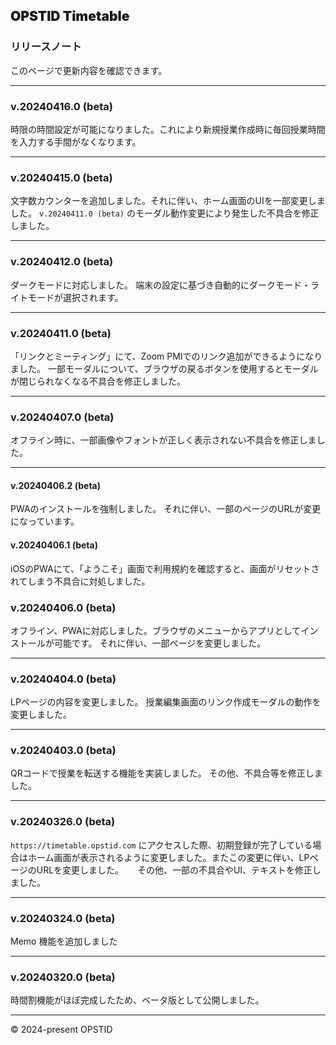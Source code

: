 ## **<span class="timetable-gradient-text" style="font-weight:900">OPSTID Timetable</span>**
### リリースノート
このページで更新内容を確認できます。

---
### v.20240416.0 (beta)
時限の時間設定が可能になりました。これにより新規授業作成時に毎回授業時間を入力する手間がなくなります。

---
### v.20240415.0 (beta)
文字数カウンターを追加しました。それに伴い、ホーム画面のUIを一部変更しました。
`v.20240411.0 (beta)` のモーダル動作変更により発生した不具合を修正しました。

---
### v.20240412.0 (beta)
ダークモードに対応しました。
端末の設定に基づき自動的にダークモード・ライトモードが選択されます。

---

### v.20240411.0 (beta)
「リンクとミーティング」にて、Zoom PMIでのリンク追加ができるようになりました。
一部モーダルについて、ブラウザの戻るボタンを使用するとモーダルが閉じられなくなる不具合を修正しました。

---
### v.20240407.0 (beta)
オフライン時に、一部画像やフォントが正しく表示されない不具合を修正しました。

---
#### v.20240406.2 (beta)
PWAのインストールを強制しました。
それに伴い、一部のページのURLが変更になっています。

#### v.20240406.1 (beta)
iOSのPWAにて、「ようこそ」画面で利用規約を確認すると、画面がリセットされてしまう不具合に対処しました。

### v.20240406.0 (beta)
オフライン、PWAに対応しました。ブラウザのメニューからアプリとしてインストールが可能です。
それに伴い、一部ページを変更しました。

---

### v.20240404.0 (beta)
LPページの内容を変更しました。
授業編集画面のリンク作成モーダルの動作を変更しました。

---
### v.20240403.0 (beta)
QRコードで授業を転送する機能を実装しました。
その他、不具合等を修正しました。

---
### v.20240326.0 (beta)
`https://timetable.opstid.com` にアクセスした際、初期登録が完了している場合はホーム画面が表示されるように変更しました。またこの変更に伴い、LPページのURLを変更しました。
　
その他、一部の不具合やUI、テキストを修正しました。

---
### v.20240324.0 (beta)
Memo 機能を追加しました

---
### v.20240320.0 (beta)
時間割機能がほぼ完成したため、ベータ版として公開しました。

---

&copy; 2024-present OPSTID